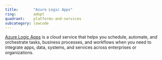 ```yaml
---
title:       "Azure Logic Apps"
ring:        adopt
quadrant:    platforms-and-services
subcategory: lowcode
---
```


[Azure Logic Apps](https://azure.microsoft.com/en-us/services/logic-apps/) is a cloud service that helps you schedule, automate, and orchestrate tasks, business processes, and workflows when you need to integrate apps, data, systems, and services across enterprises or organizations.